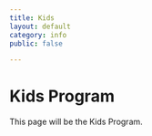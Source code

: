 ```yaml
---
title: Kids
layout: default
category: info
public: false

---
```


# Kids Program

This page will be the Kids Program.
